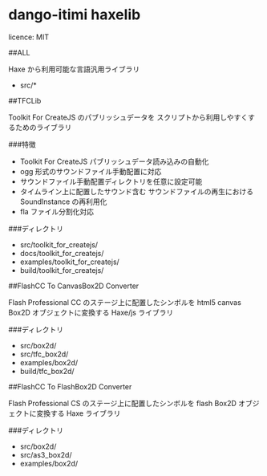 dango-itimi haxelib
=======
licence: MIT

##ALL

Haxe から利用可能な言語汎用ライブラリ

* src/*

##TFCLib

Toolkit For CreateJS のパブリッシュデータを スクリプトから利用しやすくするためのライブラリ

###特徴

* Toolkit For CreateJS パブリッシュデータ読み込みの自動化
* ogg 形式のサウンドファイル手動配置に対応
* サウンドファイル手動配置ディレクトリを任意に設定可能
* タイムライン上に配置したサウンド含む サウンドファイルの再生における SoundInstance の再利用化
* fla ファイル分割化対応

###ディレクトリ
* src/toolkit\_for\_createjs/
* docs/toolkit\_for\_createjs/
* examples/toolkit\_for\_createjs/
* build/toolkit\_for\_createjs/

##FlashCC To CanvasBox2D Converter

Flash Professional CC のステージ上に配置したシンボルを html5 canvas Box2D オブジェクトに変換する Haxe/js ライブラリ

###ディレクトリ
* src/box2d/
* src/tfc\_box2d/
* examples/box2d/
* build/tfc\_box2d/

##FlashCC To FlashBox2D Converter

Flash Professional CS のステージ上に配置したシンボルを flash Box2D オブジェクトに変換する Haxe ライブラリ

###ディレクトリ
* src/box2d/
* src/as3\_box2d/
* examples/box2d/

